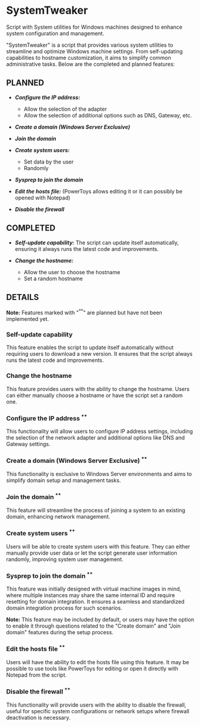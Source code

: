 # SystemTweaker
Script with System utilities for Windows machines designed to enhance system configuration and management.

"SystemTweaker" is a script that provides various system utilities to streamline and optimize Windows machine settings. From self-updating capabilities to hostname customization, it aims to simplify common administrative tasks. Below are the completed and planned features:

## PLANNED

- ***Configure the IP address:***
  - Allow the selection of the adapter
  - Allow the selection of additional options such as DNS, Gateway, etc.

- ***Create a domain (Windows Server Exclusive)***

- ***Join the domain***

- ***Create system users:***
  - Set data by the user
  - Randomly

- ***Sysprep to join the domain***

- ***Edit the hosts file:*** (PowerToys allows editing it or it can possibly be opened with Notepad)

- ***Disable the firewall***


## COMPLETED

- ***Self-update capability:*** The script can update itself automatically, ensuring it always runs the latest code and improvements.

- ***Change the hostname:***
  - Allow the user to choose the hostname
  - Set a random hostname

## DETAILS

**Note:** Features marked with "<sup>**</sup>" are planned but have not been implemented yet.

### Self-update capability
This feature enables the script to update itself automatically without requiring users to download a new version. It ensures that the script always runs the latest code and improvements.

### Change the hostname
This feature provides users with the ability to change the hostname. Users can either manually choose a hostname or have the script set a random one.

### Configure the IP address <sup>**</sup>

This functionality will allow users to configure IP address settings, including the selection of the network adapter and additional options like DNS and Gateway settings.

### Create a domain (Windows Server Exclusive) <sup>**</sup>
This functionality is exclusive to Windows Server environments and aims to simplify domain setup and management tasks.

### Join the domain <sup>**</sup>
This feature will streamline the process of joining a system to an existing domain, enhancing network management.

### Create system users <sup>**</sup>
Users will be able to create system users with this feature. They can either manually provide user data or let the script generate user information randomly, improving system user management.

### Sysprep to join the domain <sup>**</sup>
This feature was initially designed with virtual machine images in mind, where multiple instances may share the same internal ID and require resetting for domain integration. It ensures a seamless and standardized domain integration process for such scenarios.

**Note:** This feature may be included by default, or users may have the option to enable it through questions related to the "Create domain" and "Join domain" features during the setup process.



### Edit the hosts file <sup>**</sup>
Users will have the ability to edit the hosts file using this feature. It may be possible to use tools like PowerToys for editing or open it directly with Notepad from the script.

### Disable the firewall <sup>**</sup>
This functionality will provide users with the ability to disable the firewall, useful for specific system configurations or network setups where firewall deactivation is necessary.



